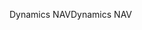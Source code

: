 <span data-ttu-id="9d49a-101">Dynamics NAV</span><span class="sxs-lookup"><span data-stu-id="9d49a-101">Dynamics NAV</span></span>
